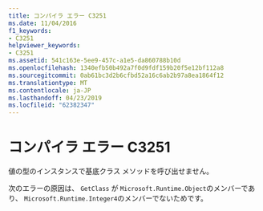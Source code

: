 ```yaml
---
title: コンパイラ エラー C3251
ms.date: 11/04/2016
f1_keywords:
- C3251
helpviewer_keywords:
- C3251
ms.assetid: 541c163e-5ee9-457c-a1e5-da860788b10d
ms.openlocfilehash: 1340efb50b492a7f0d9fdf159b20f5e12bf112a8
ms.sourcegitcommit: 0ab61bc3d2b6cfbd52a16c6ab2b97a8ea1864f12
ms.translationtype: MT
ms.contentlocale: ja-JP
ms.lasthandoff: 04/23/2019
ms.locfileid: "62382347"
---
```

# <a name="compiler-error-c3251"></a>コンパイラ エラー C3251

値の型のインスタンスで基底クラス メソッドを呼び出せません。

次のエラーの原因は、 `GetClass` が `Microsoft.Runtime.Object`のメンバーであり、 `Microsoft.Runtime.Integer4`のメンバーでないためです。